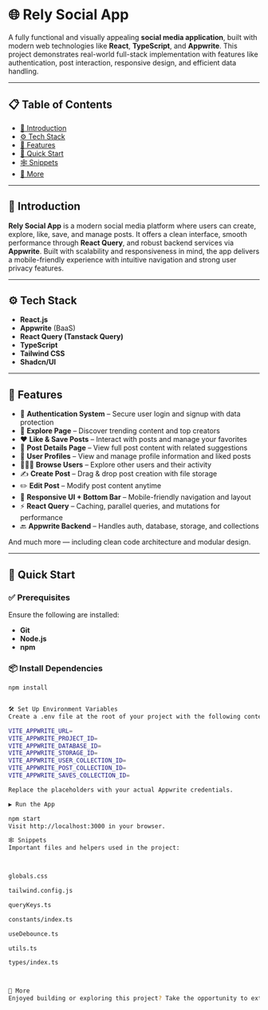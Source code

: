 # 🌐 Rely Social App

A fully functional and visually appealing **social media application**, built with modern web technologies like **React**, **TypeScript**, and **Appwrite**. This project demonstrates real-world full-stack implementation with features like authentication, post interaction, responsive design, and efficient data handling.

---

## 📋 Table of Contents

- [🤖 Introduction](#-introduction)  
- [⚙️ Tech Stack](#-tech-stack)  
- [🔋 Features](#-features)  
- [🤸 Quick Start](#-quick-start)  
- [🕸️ Snippets](#-snippets)  
- [🚀 More](#-more)

---

## 🤖 Introduction

**Rely Social App** is a modern social media platform where users can create, explore, like, save, and manage posts. It offers a clean interface, smooth performance through **React Query**, and robust backend services via **Appwrite**. Built with scalability and responsiveness in mind, the app delivers a mobile-friendly experience with intuitive navigation and strong user privacy features.

---

## ⚙️ Tech Stack

- **React.js**
- **Appwrite** (BaaS)
- **React Query (Tanstack Query)**
- **TypeScript**
- **Tailwind CSS**
- **Shadcn/UI**

---

## 🔋 Features

- 🔐 **Authentication System** – Secure user login and signup with data protection
- 🧭 **Explore Page** – Discover trending content and top creators
- ❤️ **Like & Save Posts** – Interact with posts and manage your favorites
- 📄 **Post Details Page** – View full post content with related suggestions
- 🙍 **User Profiles** – View and manage profile information and liked posts
- 🧑‍🤝‍🧑 **Browse Users** – Explore other users and their activity
- ✍️ **Create Post** – Drag & drop post creation with file storage
- ✏️ **Edit Post** – Modify post content anytime
- 📱 **Responsive UI + Bottom Bar** – Mobile-friendly navigation and layout
- ⚡ **React Query** – Caching, parallel queries, and mutations for performance
- 🔙 **Appwrite Backend** – Handles auth, database, storage, and collections

And much more — including clean code architecture and modular design.

---

## 🤸 Quick Start

### ✅ Prerequisites

Ensure the following are installed:

- **Git**
- **Node.js**
- **npm**

### 📦 Install Dependencies

```bash
npm install


🛠️ Set Up Environment Variables
Create a .env file at the root of your project with the following content:

VITE_APPWRITE_URL=
VITE_APPWRITE_PROJECT_ID=
VITE_APPWRITE_DATABASE_ID=
VITE_APPWRITE_STORAGE_ID=
VITE_APPWRITE_USER_COLLECTION_ID=
VITE_APPWRITE_POST_COLLECTION_ID=
VITE_APPWRITE_SAVES_COLLECTION_ID=

Replace the placeholders with your actual Appwrite credentials.

▶️ Run the App

npm start
Visit http://localhost:3000 in your browser.

🕸️ Snippets
Important files and helpers used in the project:



globals.css

tailwind.config.js

queryKeys.ts

constants/index.ts

useDebounce.ts

utils.ts

types/index.ts



🚀 More
Enjoyed building or exploring this project? Take the opportunity to extend its functionality, integrate advanced state management, improve accessibility, or even port it to mobile using tools like React Native or Expo.


